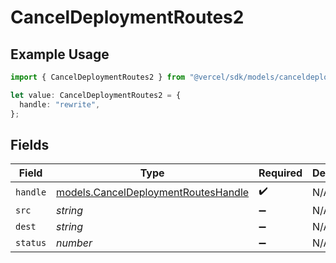 # CancelDeploymentRoutes2

## Example Usage

```typescript
import { CancelDeploymentRoutes2 } from "@vercel/sdk/models/canceldeploymentop.js";

let value: CancelDeploymentRoutes2 = {
  handle: "rewrite",
};
```

## Fields

| Field                                                                            | Type                                                                             | Required                                                                         | Description                                                                      |
| -------------------------------------------------------------------------------- | -------------------------------------------------------------------------------- | -------------------------------------------------------------------------------- | -------------------------------------------------------------------------------- |
| `handle`                                                                         | [models.CancelDeploymentRoutesHandle](../models/canceldeploymentrouteshandle.md) | :heavy_check_mark:                                                               | N/A                                                                              |
| `src`                                                                            | *string*                                                                         | :heavy_minus_sign:                                                               | N/A                                                                              |
| `dest`                                                                           | *string*                                                                         | :heavy_minus_sign:                                                               | N/A                                                                              |
| `status`                                                                         | *number*                                                                         | :heavy_minus_sign:                                                               | N/A                                                                              |